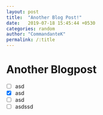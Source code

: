 ```yaml
---
layout: post
title:  "Another Blog Post!"
date:   2019-07-18 15:45:44 +0530
categories: random
author: "CommandanteK"
permalink: /:title
---
```


# Another Blogpost

- [ ] asd
- [x] asd
- [ ] asd
- [ ] asdssd